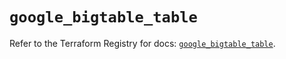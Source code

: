 # `google_bigtable_table`

Refer to the Terraform Registry for docs: [`google_bigtable_table`](https://registry.terraform.io/providers/hashicorp/google/6.37.0/docs/resources/bigtable_table).
